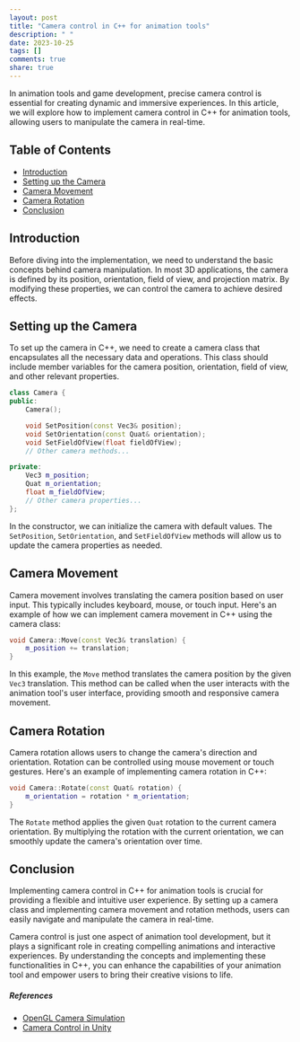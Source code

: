 ```yaml
---
layout: post
title: "Camera control in C++ for animation tools"
description: " "
date: 2023-10-25
tags: []
comments: true
share: true
---
```


In animation tools and game development, precise camera control is essential for creating dynamic and immersive experiences. In this article, we will explore how to implement camera control in C++ for animation tools, allowing users to manipulate the camera in real-time.

## Table of Contents
- [Introduction](#introduction)
- [Setting up the Camera](#setting-up-the-camera)
- [Camera Movement](#camera-movement)
- [Camera Rotation](#camera-rotation)
- [Conclusion](#conclusion)

## Introduction

Before diving into the implementation, we need to understand the basic concepts behind camera manipulation. In most 3D applications, the camera is defined by its position, orientation, field of view, and projection matrix. By modifying these properties, we can control the camera to achieve desired effects.

## Setting up the Camera

To set up the camera in C++, we need to create a camera class that encapsulates all the necessary data and operations. This class should include member variables for the camera position, orientation, field of view, and other relevant properties.

```cpp
class Camera {
public:
    Camera();

    void SetPosition(const Vec3& position);
    void SetOrientation(const Quat& orientation);
    void SetFieldOfView(float fieldOfView);
    // Other camera methods...

private:
    Vec3 m_position;
    Quat m_orientation;
    float m_fieldOfView;
    // Other camera properties...
};
```

In the constructor, we can initialize the camera with default values. The `SetPosition`, `SetOrientation`, and `SetFieldOfView` methods will allow us to update the camera properties as needed.

## Camera Movement

Camera movement involves translating the camera position based on user input. This typically includes keyboard, mouse, or touch input. Here's an example of how we can implement camera movement in C++ using the camera class:

```cpp
void Camera::Move(const Vec3& translation) {
    m_position += translation;
}
```

In this example, the `Move` method translates the camera position by the given `Vec3` translation. This method can be called when the user interacts with the animation tool's user interface, providing smooth and responsive camera movement.

## Camera Rotation

Camera rotation allows users to change the camera's direction and orientation. Rotation can be controlled using mouse movement or touch gestures. Here's an example of implementing camera rotation in C++:

```cpp
void Camera::Rotate(const Quat& rotation) {
    m_orientation = rotation * m_orientation;
}
```

The `Rotate` method applies the given `Quat` rotation to the current camera orientation. By multiplying the rotation with the current orientation, we can smoothly update the camera's orientation over time.

## Conclusion

Implementing camera control in C++ for animation tools is crucial for providing a flexible and intuitive user experience. By setting up a camera class and implementing camera movement and rotation methods, users can easily navigate and manipulate the camera in real-time.

Camera control is just one aspect of animation tool development, but it plays a significant role in creating compelling animations and interactive experiences. By understanding the concepts and implementing these functionalities in C++, you can enhance the capabilities of your animation tool and empower users to bring their creative visions to life.

##### References
- [OpenGL Camera Simulation](https://learnopengl.com/Getting-started/Camera)
- [Camera Control in Unity](https://docs.unity3d.com/Manual/class-Camera.html)